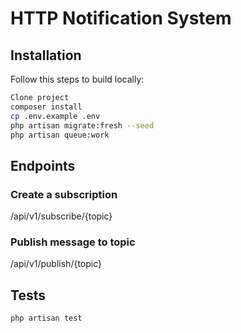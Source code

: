 # HTTP Notification System

## Installation

Follow this steps to build locally:

```sh
Clone project
composer install
cp .env.example .env
php artisan migrate:fresh --seed
php artisan queue:work
```

## Endpoints

### Create a subscription

/api/v1/subscribe/{topic} <br/>

### Publish message to topic

/api/v1/publish/{topic} <br/>

## Tests

`php artisan test`
